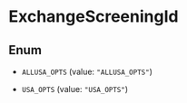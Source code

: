 

# ExchangeScreeningId

## Enum


* `ALLUSA_OPTS` (value: `"ALLUSA_OPTS"`)

* `USA_OPTS` (value: `"USA_OPTS"`)



